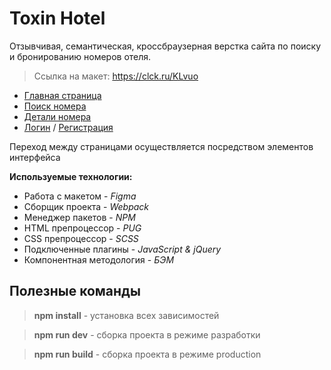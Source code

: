
# Toxin Hotel
Отзывчивая, семантическая, кроссбраузерная верстка сайта по поиску и бронированию номеров отеля. 

> Ссылка на макет: https://clck.ru/KLvuo

-   [Главная страница](https://honeybaey.github.io/toxin/landing-page.html)
-   [Поиск номера](https://honeybaey.github.io/toxin/search-room.html)
-   [Детали номера](https://honeybaey.github.io/toxin/room-details.html)
-   [Логин](https://honeybaey.github.io/toxin/login.html)  /  [Регистрация](https://honeybaey.github.io/toxin/registration.html)

Переход между страницами осуществляется посредством элементов интерфейса

**Используемые технологии:** 
- Работа с макетом - *Figma*
- Сборщик проекта - *Webpack*
- Менеджер пакетов - *NPM*
- HTML препроцессор - *PUG*
- CSS препроцессор - *SCSS*
- Подключенные плагины - *JavaScript & jQuery*
- Компонентная методология - *БЭМ*

## Полезные команды

> **npm install**  - установка всех зависимостей

> **npm run dev**  - сборка проекта в режиме разработки

> **npm run build**  - сборка проекта в режиме production
